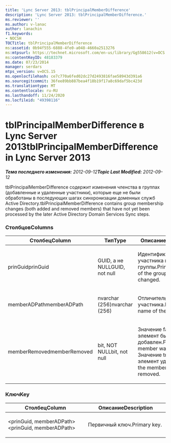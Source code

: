 ```yaml
---
title: 'Lync Server 2013: tblPrincipalMemberDifference'
description: 'Lync Server 2013: tblPrincipalMemberDifference.'
ms.reviewer: ''
ms.author: v-lanac
author: lanachin
f1.keywords:
- NOCSH
TOCTitle: tblPrincipalMemberDifference
ms:assetid: 0b94f555-6888-4fe0-a048-4660a2513276
ms:mtpsurl: https://technet.microsoft.com/en-us/library/Gg558612(v=OCS.15)
ms:contentKeyID: 48183379
ms.date: 07/23/2014
manager: serdars
mtps_version: v=OCS.15
ms.openlocfilehash: ce7c770a6fed02dc27d2493816fae58943d391a6
ms.sourcegitcommit: 36fee89bb887bea4f18b19f17a8c69daf5bc423d
ms.translationtype: MT
ms.contentlocale: ru-RU
ms.lasthandoff: 11/24/2020
ms.locfileid: "49398116"
---
```

# <a name="tblprincipalmemberdifference-in-lync-server-2013"></a><span data-ttu-id="12999-103">tblPrincipalMemberDifference в Lync Server 2013</span><span class="sxs-lookup"><span data-stu-id="12999-103">tblPrincipalMemberDifference in Lync Server 2013</span></span>

<div data-xmlns="http://www.w3.org/1999/xhtml">

<div class="topic" data-xmlns="http://www.w3.org/1999/xhtml" data-msxsl="urn:schemas-microsoft-com:xslt" data-cs="https://msdn.microsoft.com/">

<div data-asp="https://msdn2.microsoft.com/asp">



</div>

<div id="mainSection">

<div id="mainBody"><span data-ttu-id="12999-104">

<span> </span></span><span class="sxs-lookup"><span data-stu-id="12999-104">

<span> </span></span></span>

<span data-ttu-id="12999-105">_**Тема последнего изменения:** 2012-09-12_</span><span class="sxs-lookup"><span data-stu-id="12999-105">_**Topic Last Modified:** 2012-09-12_</span></span>

<span data-ttu-id="12999-106">tblPrincipalMemberDifference содержит изменения членства в группах (добавленные и удаленные участники), которые еще не были обработаны в последующих шагах синхронизации доменных служб Active Directory.</span><span class="sxs-lookup"><span data-stu-id="12999-106">tblPrincipalMemberDifference contains group membership changes (both added and removed members) that have not yet been processed by the later Active Directory Domain Services Sync steps.</span></span>

### <a name="columns"></a><span data-ttu-id="12999-107">Столбцов</span><span class="sxs-lookup"><span data-stu-id="12999-107">Columns</span></span>

<table>
<colgroup>
<col style="width: 33%" />
<col style="width: 33%" />
<col style="width: 33%" />
</colgroup>
<thead>
<tr class="header">
<th><span data-ttu-id="12999-108">Столбец</span><span class="sxs-lookup"><span data-stu-id="12999-108">Column</span></span></th>
<th><span data-ttu-id="12999-109">Тип</span><span class="sxs-lookup"><span data-stu-id="12999-109">Type</span></span></th>
<th><span data-ttu-id="12999-110">Описание</span><span class="sxs-lookup"><span data-stu-id="12999-110">Description</span></span></th>
</tr>
</thead>
<tbody>
<tr class="odd">
<td><p><span data-ttu-id="12999-111">prinGuid</span><span class="sxs-lookup"><span data-stu-id="12999-111">prinGuid</span></span></p></td>
<td><p><span data-ttu-id="12999-112">GUID, а не NULL</span><span class="sxs-lookup"><span data-stu-id="12999-112">GUID, not null</span></span></p></td>
<td><p><span data-ttu-id="12999-113">Идентификатор GUID участника измененной группы.</span><span class="sxs-lookup"><span data-stu-id="12999-113">Principal GUID of the group that changed.</span></span></p></td>
</tr>
<tr class="even">
<td><p><span data-ttu-id="12999-114">memberADPath</span><span class="sxs-lookup"><span data-stu-id="12999-114">memberADPath</span></span></p></td>
<td><p><span data-ttu-id="12999-115">nvarchar (256)</span><span class="sxs-lookup"><span data-stu-id="12999-115">nvarchar (256)</span></span></p></td>
<td><p><span data-ttu-id="12999-116">Отличительное имя участника.</span><span class="sxs-lookup"><span data-stu-id="12999-116">Distinguished name of the member.</span></span></p></td>
</tr>
<tr class="odd">
<td><p><span data-ttu-id="12999-117">memberRemoved</span><span class="sxs-lookup"><span data-stu-id="12999-117">memberRemoved</span></span></p></td>
<td><p><span data-ttu-id="12999-118">bit, NOT NULL</span><span class="sxs-lookup"><span data-stu-id="12999-118">bit, not null</span></span></p></td>
<td><p><span data-ttu-id="12999-119">Значение false, если элемент был добавлен.</span><span class="sxs-lookup"><span data-stu-id="12999-119">False if the member was added.</span></span> <span data-ttu-id="12999-120">Значение true, если элемент удален.</span><span class="sxs-lookup"><span data-stu-id="12999-120">True if the member was removed.</span></span></p></td>
</tr>
</tbody>
</table>


### <a name="key"></a><span data-ttu-id="12999-121">Ключ</span><span class="sxs-lookup"><span data-stu-id="12999-121">Key</span></span>

<table>
<colgroup>
<col style="width: 50%" />
<col style="width: 50%" />
</colgroup>
<thead>
<tr class="header">
<th><span data-ttu-id="12999-122">Столбец</span><span class="sxs-lookup"><span data-stu-id="12999-122">Column</span></span></th>
<th><span data-ttu-id="12999-123">Описание</span><span class="sxs-lookup"><span data-stu-id="12999-123">Description</span></span></th>
</tr>
</thead>
<tbody>
<tr class="odd">
<td><p><span data-ttu-id="12999-124">&lt;prinGuid, memberADPath&gt;</span><span class="sxs-lookup"><span data-stu-id="12999-124">&lt;prinGuid, memberADPath&gt;</span></span></p></td>
<td><p><span data-ttu-id="12999-125">Первичный ключ.</span><span class="sxs-lookup"><span data-stu-id="12999-125">Primary key.</span></span></p></td>
</tr>
</tbody>
</table><span data-ttu-id="12999-126">


</div>

<span> </span>

</div>

</div>

</span><span class="sxs-lookup"><span data-stu-id="12999-126">


</div>

<span> </span>

</div>

</div>

</span></span></div>


